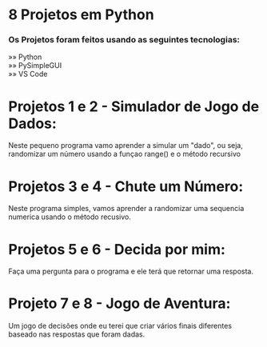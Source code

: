 <h1> 8 Projetos em Python</h1>

<h3> Os Projetos foram feitos usando as seguintes tecnologias: </h3>
<p> »» Python <br>
»» PySimpleGUI <br>
»» VS Code </p>

<h1>Projetos 1 e 2 - Simulador de Jogo de Dados:</h1>
<p>Neste pequeno programa vamo aprender a simular um "dado", ou seja,
randomizar um número usando a funçao range() e o método recursivo</p>

<h1>Projetos 3 e 4 - Chute um Número:</h1>
<p>Neste programa simples, vamos aprender a randomizar
uma sequencia numerica usando o método recusivo.</p>

<h1>Projetos 5 e 6 - Decida por mim:</h1>
<p>Faça uma pergunta para o programa e ele terá que retornar uma resposta.</p>

<h1>Projeto 7 e 8 - Jogo de Aventura:</h1>
<p>Um jogo de decisões onde eu terei que criar vários finais diferentes
baseado nas respostas que foram dadas.</p>